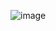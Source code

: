 ![image](https://user-images.githubusercontent.com/76951800/178363257-2b7f01f7-f36f-4b69-a52f-2cacf92fcd57.png)
